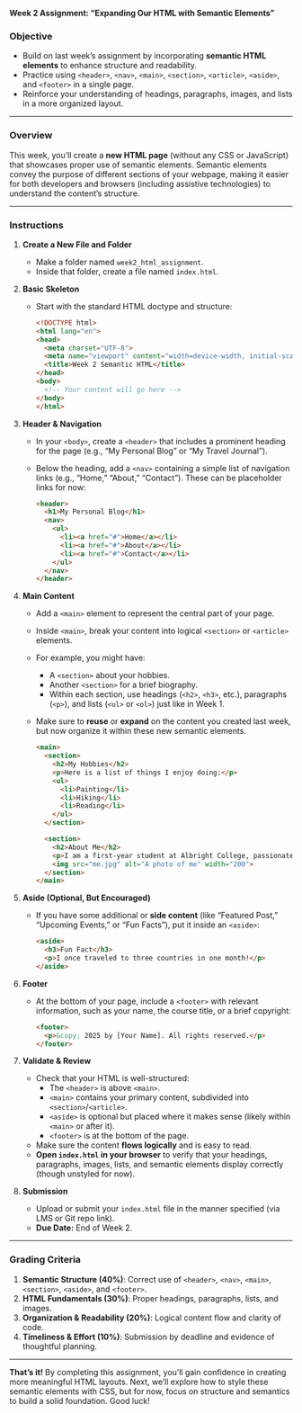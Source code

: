 **Week 2 Assignment: “Expanding Our HTML with Semantic Elements”**  

### Objective
- Build on last week’s assignment by incorporating **semantic HTML elements** to enhance structure and readability.  
- Practice using `<header>`, `<nav>`, `<main>`, `<section>`, `<article>`, `<aside>`, and `<footer>` in a single page.  
- Reinforce your understanding of headings, paragraphs, images, and lists in a more organized layout.

---

### Overview
This week, you’ll create a **new HTML page** (without any CSS or JavaScript) that showcases proper use of semantic elements. Semantic elements convey the purpose of different sections of your webpage, making it easier for both developers and browsers (including assistive technologies) to understand the content’s structure.

---

### Instructions

1. **Create a New File and Folder**  
   - Make a folder named `week2_html_assignment`.  
   - Inside that folder, create a file named `index.html`.

2. **Basic Skeleton**  
   - Start with the standard HTML doctype and structure:

     ```html
     <!DOCTYPE html>
     <html lang="en">
     <head>
       <meta charset="UTF-8">
       <meta name="viewport" content="width=device-width, initial-scale=1.0">
       <title>Week 2 Semantic HTML</title>
     </head>
     <body>
       <!-- Your content will go here -->
     </body>
     </html>
     ```

3. **Header & Navigation**  
   - In your `<body>`, create a `<header>` that includes a prominent heading for the page (e.g., “My Personal Blog” or “My Travel Journal”).  
   - Below the heading, add a `<nav>` containing a simple list of navigation links (e.g., “Home,” “About,” “Contact”). These can be placeholder links for now:

     ```html
     <header>
       <h1>My Personal Blog</h1>
       <nav>
         <ul>
           <li><a href="#">Home</a></li>
           <li><a href="#">About</a></li>
           <li><a href="#">Contact</a></li>
         </ul>
       </nav>
     </header>
     ```

4. **Main Content**  
   - Add a `<main>` element to represent the central part of your page.  
   - Inside `<main>`, break your content into logical `<section>` or `<article>` elements.  
   - For example, you might have:
     - A `<section>` about your hobbies.  
     - Another `<section>` for a brief biography.  
     - Within each section, use headings (`<h2>`, `<h3>`, etc.), paragraphs (`<p>`), and lists (`<ul>` or `<ol>`) just like in Week 1.  
   - Make sure to **reuse** or **expand** on the content you created last week, but now organize it within these new semantic elements.

     ```html
     <main>
       <section>
         <h2>My Hobbies</h2>
         <p>Here is a list of things I enjoy doing:</p>
         <ul>
           <li>Painting</li>
           <li>Hiking</li>
           <li>Reading</li>
         </ul>
       </section>

       <section>
         <h2>About Me</h2>
         <p>I am a first-year student at Albright College, passionate about web development...</p>
         <img src="me.jpg" alt="A photo of me" width="200">
       </section>
     </main>
     ```

5. **Aside (Optional, But Encouraged)**  
   - If you have some additional or **side content** (like “Featured Post,” “Upcoming Events,” or “Fun Facts”), put it inside an `<aside>`:

     ```html
     <aside>
       <h3>Fun Fact</h3>
       <p>I once traveled to three countries in one month!</p>
     </aside>
     ```

6. **Footer**  
   - At the bottom of your page, include a `<footer>` with relevant information, such as your name, the course title, or a brief copyright:

     ```html
     <footer>
       <p>&copy; 2025 by [Your Name]. All rights reserved.</p>
     </footer>
     ```

7. **Validate & Review**  
   - Check that your HTML is well-structured:  
     - The `<header>` is above `<main>`.  
     - `<main>` contains your primary content, subdivided into `<section>`/`<article>`.  
     - `<aside>` is optional but placed where it makes sense (likely within `<main>` or after it).  
     - `<footer>` is at the bottom of the page.  
   - Make sure the content **flows logically** and is easy to read.  
   - **Open `index.html` in your browser** to verify that your headings, paragraphs, images, lists, and semantic elements display correctly (though unstyled for now).

8. **Submission**  
   - Upload or submit your `index.html` file in the manner specified (via LMS or Git repo link).  
   - **Due Date:** End of Week 2.  

---

### Grading Criteria
1. **Semantic Structure (40%)**: Correct use of `<header>`, `<nav>`, `<main>`, `<section>`, `<aside>`, and `<footer>`.  
2. **HTML Fundamentals (30%)**: Proper headings, paragraphs, lists, and images.  
3. **Organization & Readability (20%)**: Logical content flow and clarity of code.  
4. **Timeliness & Effort (10%)**: Submission by deadline and evidence of thoughtful planning.

---

**That’s it!** By completing this assignment, you’ll gain confidence in creating more meaningful HTML layouts. Next, we’ll explore how to style these semantic elements with CSS, but for now, focus on structure and semantics to build a solid foundation. Good luck!
